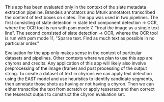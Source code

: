 This app has been evaluated only in the context of the slate metadata extraction pipeline. Brandeis annotators and Mturk annotators transcribed the content of text boxes on slates. The app was used in two pipelines. The first consisting of slate detection -> slate text component detection -> OCR, where the OCR tool is run with psm mode 7, "treat the image as a single text line". The second consisted of slate detection -> OCR, wheree the OCR tool is run with psm mode 11, "Sparse text. Find as much text as possible in no particular order." 

Evaluation for the app only makes sense in the context of particular datasets and pipelines. Other contexts where we plan to use this app are chyrons and credits. Any application of this app will likely also involve preprocessing of the image (frame) and post processing of the output string. To create a dataset of text in chyrons we can apply text detection using the EAST model and use heuristics to identify candidate segments, then annotate those shots as having or not having a chyron. Then we can either transcribe the text from scratch or apply tesseract and then correct the tesseract output to construct the chyron evaluation set.  
